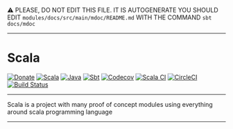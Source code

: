 :warning: PLEASE, DO NOT EDIT THIS FILE.
IT IS AUTOGENERATE YOU SHOULD EDIT `modules/docs/src/main/mdoc/README.md`
WITH THE COMMAND `sbt docs/mdoc`

---


# Scala

[![Donate](https://img.shields.io/badge/donate-PayPal-green.svg?logo=paypal)](https://www.paypal.com/cgi-bin/webscr?cmd=_donations&business=HE7K7HLJJBVWN&currency_code=EUR&source=url)
[![Scala](https://img.shields.io/badge/scala-2.13.3-red.svg?logo=scala&logoColor=red)](https://github.com/scala/scala/releases)
[![Java](https://img.shields.io/badge/jdk-11.0.7-orange.svg?logo=java&logoColor=white)](https://www.oracle.com/technetwork/java/javase/11all-relnotes-5013287.html)
[![Sbt](https://img.shields.io/badge/sbt-1.3.13-blue.svg?logo=sbt)](https://github.com/sbt/sbt/releases)
[![Codecov](https://codecov.io/gh/mvillafuertem/scala/branch/master/graph/badge.svg?style=svg)](https://codecov.io/gh/mvillafuertem/scala)
[![Scala CI](https://github.com/mvillafuertem/scala/workflows/scalaci/badge.svg)](https://github.com/mvillafuertem/scala/actions?query=workflow%3A%22scalaci%22)
[![CircleCI](https://circleci.com/gh/mvillafuertem/scala.svg?style=shield)](https://circleci.com/gh/mvillafuertem/scala)
[![Build Status](https://img.shields.io/travis/mvillafuertem/scala/master.svg?logo=travis&style=shield)](https://travis-ci.com/mvillafuertem/scala)

****

Scala is a project with many proof of concept modules 
using everything around scala programming language

****
